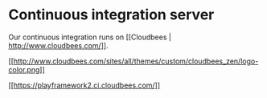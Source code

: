 # Continuous integration server

Our continuous integration runs on [[Cloudbees | http://www.cloudbees.com/]].

[[http://www.cloudbees.com/sites/all/themes/custom/cloudbees_zen/logo-color.png]]

[[https://playframework2.ci.cloudbees.com/]]